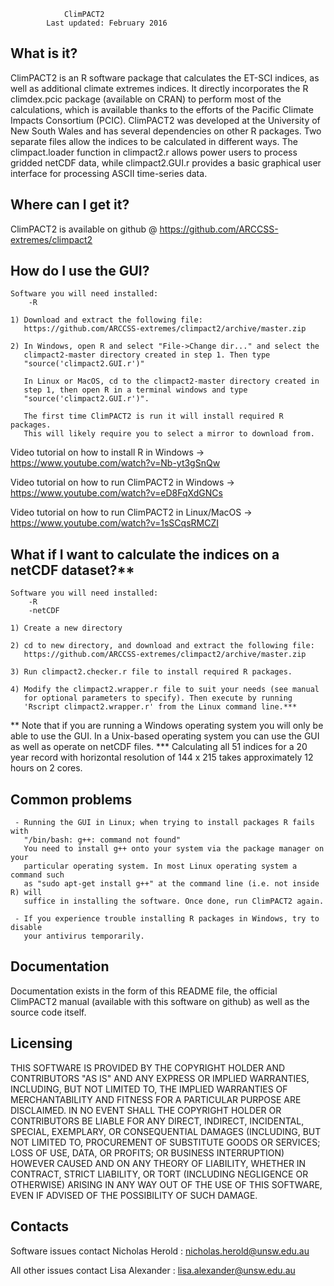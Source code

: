 

				ClimPACT2
			Last updated: February 2016


  What is it?
  -----------
  
  ClimPACT2 is an R software package that calculates the ET-SCI indices, as well 
  as additional climate extremes indices. It directly incorporates the R 
  climdex.pcic package (available on CRAN) to perform most of the calculations, 
  which is available thanks to the efforts of the Pacific Climate Impacts 
  Consortium (PCIC). ClimPACT2 was developed at the University of New South Wales 
  and has several dependencies on other R packages. Two separate files allow the 
  indices to be calculated in different ways. The climpact.loader function in 
  climpact2.r allows power users to process gridded netCDF data, while 
  climpact2.GUI.r provides a basic graphical user interface for processing ASCII 
  time-series data.
  
  
  Where can I get it?
  -------------------
  
  ClimPACT2 is available on github @ https://github.com/ARCCSS-extremes/climpact2
  

  How do I use the GUI?
  ---------------------

    Software you will need installed:
        -R

    1) Download and extract the following file:
       https://github.com/ARCCSS-extremes/climpact2/archive/master.zip

    2) In Windows, open R and select "File->Change dir..." and select the 
       climpact2-master directory created in step 1. Then type 
       "source('climpact2.GUI.r')"

       In Linux or MacOS, cd to the climpact2-master directory created in
       step 1, then open R in a terminal windows and type 
       "source('climpact2.GUI.r')".

       The first time ClimPACT2 is run it will install required R packages.
       This will likely require you to select a mirror to download from.
 

  Video tutorial on how to install R in Windows
  -> https://www.youtube.com/watch?v=Nb-yt3gSnQw

  Video tutorial on how to run ClimPACT2 in Windows
  -> https://www.youtube.com/watch?v=eD8FqXdGNCs

  Video tutorial on how to run ClimPACT2 in Linux/MacOS
  -> https://www.youtube.com/watch?v=1sSCqsRMCZI


  What if I want to calculate the indices on a netCDF dataset?**
  --------------------------------------------------------------

    Software you will need installed:
        -R
        -netCDF

    1) Create a new directory

    2) cd to new directory, and download and extract the following file:
       https://github.com/ARCCSS-extremes/climpact2/archive/master.zip

    3) Run climpact2.checker.r file to install required R packages.

    4) Modify the climpact2.wrapper.r file to suit your needs (see manual
       for optional parameters to specify). Then execute by running 
       'Rscript climpact2.wrapper.r' from the Linux command line.***

  ** Note that if you are running a Windows operating system you will only
     be able to use the GUI. In a Unix-based operating system you can use
     the GUI as well as operate on netCDF files.
  *** Calculating all 51 indices for a 20 year record with horizontal resolution 
      of 144 x 215 takes approximately 12 hours on 2 cores. 


  Common problems
  ---------------

     - Running the GUI in Linux; when trying to install packages R fails with 
       "/bin/bash: g++: command not found"
       You need to install g++ onto your system via the package manager on your 
       particular operating system. In most Linux operating system a command such 
       as "sudo apt-get install g++" at the command line (i.e. not inside R) will
       suffice in installing the software. Once done, run ClimPACT2 again.

     - If you experience trouble installing R packages in Windows, try to disable
       your antivirus temporarily.


  Documentation
  -------------
  
  Documentation exists in the form of this README file, the official ClimPACT2
  manual (available with this software on github) as well as the source code
  itself.

  
  Licensing
  ---------

  THIS SOFTWARE IS PROVIDED BY THE COPYRIGHT HOLDER AND CONTRIBUTORS "AS IS" AND
  ANY EXPRESS OR IMPLIED WARRANTIES, INCLUDING, BUT NOT LIMITED TO, THE IMPLIED
  WARRANTIES OF MERCHANTABILITY AND FITNESS FOR A PARTICULAR PURPOSE ARE
  DISCLAIMED. IN NO EVENT SHALL THE COPYRIGHT HOLDER OR CONTRIBUTORS BE LIABLE
  FOR ANY DIRECT, INDIRECT, INCIDENTAL, SPECIAL, EXEMPLARY, OR CONSEQUENTIAL
  DAMAGES (INCLUDING, BUT NOT LIMITED TO, PROCUREMENT OF SUBSTITUTE GOODS OR
  SERVICES; LOSS OF USE, DATA, OR PROFITS; OR BUSINESS INTERRUPTION) HOWEVER
  CAUSED AND ON ANY THEORY OF LIABILITY, WHETHER IN CONTRACT, STRICT LIABILITY,
  OR TORT (INCLUDING NEGLIGENCE OR OTHERWISE) ARISING IN ANY WAY OUT OF THE USE
  OF THIS SOFTWARE, EVEN IF ADVISED OF THE POSSIBILITY OF SUCH DAMAGE.  
  

  Contacts
  --------
  
  Software issues contact Nicholas Herold : nicholas.herold@unsw.edu.au 

  All other issues contact Lisa Alexander : lisa.alexander@unsw.edu.au


